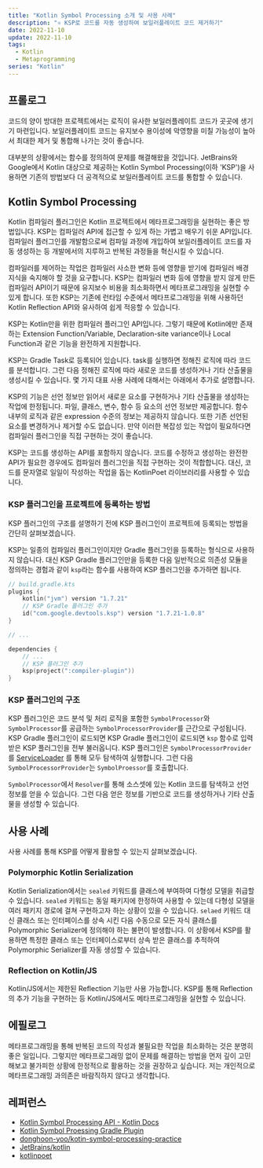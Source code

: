 ```yaml
---
title: "Kotlin Symbol Processing 소개 및 사용 사례"
description: "⚛️ KSP로 코드를 자동 생성하여 보일러플레이트 코드 제거하기"
date: 2022-11-10
update: 2022-11-10
tags:
  - Kotlin
  - Metaprogramming
series: "Kotlin"
---
```


## 프롤로그

코드의 양이 방대한 프로젝트에서는 로직이 유사한 보일러플레이트 코드가 곳곳에 생기기 마련입니다.
보일러플레이트 코드는 유지보수 용이성에 악영향을 미칠 가능성이 높아서 최대한 제거 및 통합해 나가는 것이 좋습니다.

대부분의 상황에서는 함수를 정의하여 문제를 해결해왔을 것입니다. JetBrains와 Google에서 Kotlin 대상으로 제공하는
Kotlin Symbol Processing(이하 'KSP')을 사용하면 기존의 방법보다 더 공격적으로 보일러플레이트 코드를 통합할 수 있습니다.

## Kotlin Symbol Processing

Kotlin 컴파일러 플러그인은 Kotlin 프로젝트에서 메타프로그래밍을 실현하는 좋은 방법입니다. KSP는 컴파일러 API에 접근할 수 있게
하는 가볍고 배우기 쉬운 API입니다. 컴파일러 플러그인를 개발함으로써 컴파일 과정에 개입하여 보일러플레이트 코드를 자동 생성하는 등
개발에서의 지루하고 반복된 과정들을 혁신시킬 수 있습니다.

컴파일러를 제어하는 작업은 컴파일러 사소한 변화 등에 영향을 받기에 컴파일러 배경 지식을 숙지해야 할 것을 요구합니다.
KSP는 컴파일러 변화 등에 영향을 받지 않게 만든 컴파일러 API이기 때문에 유지보수 비용을 최소화하면서 메타프로그래밍을 실현할 수 있게 합니다.
또한 KSP는 기존에 런타임 수준에서 메타프로그래밍을 위해 사용하던 Kotlin Reflection API와 유사하여 쉽게 적응할 수 있습니다.

KSP는 Kotlin만을 위한 컴파일러 플러그인 API입니다. 그렇기 때문에 Kotlin에만 존재하는 Extension Function/Variable,
Declaration-site variance이나 Local Function과 같은 기능을 완전하게 지원합니다.

KSP는 Gradle Task로 등록되어 있습니다. task를 실행하면 정해진 로직에 따라 코드를 분석합니다. 그런 다음 정해진 로직에 따라
새로운 코드를 생성하거나 기타 산출물을 생성시킬 수 있습니다. 몇 가지 대표 사용 사례에 대해서는 아래에서 추가로 설명합니다.

KSP의 기능은 선언 정보만 읽어서 새로운 요소를 구현하거나 기타 산출물을 생성하는 작업에 한정됩니다. 파일, 클래스, 변수, 함수 등
요소의 선언 정보만 제공합니다. 함수 내부의 로직과 같은 expression 수준의 정보는 제공하지 않습니다. 또한 기존 선언된 요소를
변경하거나 제거할 수도 없습니다. 만약 이러한 복잡성 있는 작업이 필요하다면 컴파일러 플러그인을 직접 구현하는 것이 좋습니다.

KSP는 코드를 생성하는 API를 포함하지 않습니다. 코드를 수정하고 생성하는 완전한 API가 필요한 경우에도 컴파일러 플러그인을 직접
구현하는 것이 적합합니다. 대신, 코드를 문자열로 일일이 작성하는 작업을 돕는 KotlinPoet 라이브러리를 사용할 수 있습니다.

### KSP 플러그인을 프로젝트에 등록하는 방법

KSP 플러그인의 구조를 설명하기 전에 KSP 플러그인이 프로젝트에 등록되는 방법을 간단히 살펴보겠습니다.

KSP는 일종의 컴파일러 플러그인이지만 Gradle 플러그인을 등록하는 형식으로 사용하지 않습니다. 대신 KSP Gradle 플러그인만을 등록한 다음
일반적으로 의존성 모듈을 정의하는 경험과 같이 `ksp`라는 함수를 사용하여 KSP 플러그인을 추가하면 됩니다.

```kotlin
// build.gradle.kts
plugins {
    kotlin("jvm") version "1.7.21"
    // KSP Gradle 플러그인 추가
    id("com.google.devtools.ksp") version "1.7.21-1.0.8"
}

// ...

dependencies {
    // ...
    // KSP 플러그인 추가
    ksp(project(":compiler-plugin"))
}
```

### KSP 플러그인의 구조

KSP 플러그인은 코드 분석 및 처리 로직을 포함한 `SymbolProcessor`와 `SymbolProcessor`를 공급하는
`SymbolProcessorProvider`를 근간으로 구성됩니다. KSP Gradle 플러그인이 로드되면 KSP Gradle
플러그인이 로드되면 `ksp` 함수로 입력 받은 KSP 플러그인을 전부 불러옵니다. KSP 플러그인은
`SymbolProcessorProvider`를 [ServiceLoader](https://docs.oracle.com/javase/9/docs/api/java/util/ServiceLoader.html)
를 통해 모두 탐색하여 실행합니다. 그런 다음 `SymbolProcessorProvider`는 `SymbolProessor`를 호출합니다.

`SymbolProcessor`에서 `Resolver`를 통해 소스셋에 있는 Kotlin 코드를 탐색하고 선언 정보를 얻을 수 있습니다.
그런 다음 얻은 정보를 기반으로 코드를 생성하거나 기타 산출물을 생성할 수 있습니다.

## 사용 사례

사용 사례를 통해 KSP를 어떻게 활용할 수 있는지 살펴보겠습니다.

### Polymorphic Kotlin Serialization

Kotlin Serialization에서는 `sealed` 키워드를 클래스에 부여하여 다형성 모델을 취급할 수 있습니다.
`sealed` 키워드는 동일 패키지에 한정하여 사용할 수 있는데 다형성 모델을 여러 패키지 경로에 걸쳐 구현하고자
하는 상황이 있을 수 있습니다. `selaed` 키워드 대신 클래스 또는 인터페이스를 상속 시킨 다음 수동으로 모든
자식 클래스를 Polymorphic Serializer에 정의해야 하는 불편이 발생합니다. 이 상황에서 KSP를 활용하면 특정한
클래스 또는 인터페이스로부터 상속 받은 클래스를 추적하여 Polymorphic Serializer를 자동 생성할 수 있습니다.

### Reflection on Kotlin/JS

Kotlin/JS에서는 제한된 Reflection 기능만 사용 가능합니다. KSP를 통해 Reflection의 추가 기능을 구현하는 등
Kotlin/JS에서도 메타프로그래밍을 실현할 수 있습니다.

## 에필로그

메타프로그래밍을 통해 반복된 코드의 작성과 불필요한 작업을 최소화하는 것은 분명히 좋은 일입니다. 그렇지만 메타프로그래밍 없이
문제를 해결하는 방법을 먼저 깊이 고민해보고 불가피한 상황에 한정적으로 활용하는 것을 권장하고 싶습니다. 저는 개인적으로
메타프로그래밍 과의존은 바람직하지 않다고 생각합니다.

## 레퍼런스

- [Kotlin Symbol Processing API - Kotlin Docs](https://kotlinlang.org/docs/ksp-overview.html)
- [Kotlin Symbol Proessing Gradle Plugin](https://search.maven.org/artifact/com.google.devtools.ksp/symbol-processing-gradle-plugin)
- [donghoon-yoo/kotin-symbol-processing-practice](https://github.com/donghoon-yoo/kotlin-symbol-processing-practice)
- [JetBrains/kotlin](https://github.com/JetBrains/kotlin/tree/master/plugins)
- [kotlinpoet](https://square.github.io/kotlinpoet/)
